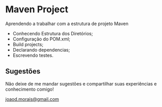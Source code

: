 # Maven Project

Aprendendo a trabalhar com a estrutura de projeto Maven

- Conhecendo Estrutura dos Diretórios;
- Configuração do POM.xml;
- Build projects;
- Declarando dependencias;
- Escrevendo testes.

## Sugestões
Não deixe de me mandar sugestões e compartilhar suas experiências e conhecimento comigo!

joaod.morais@gmail.com 
